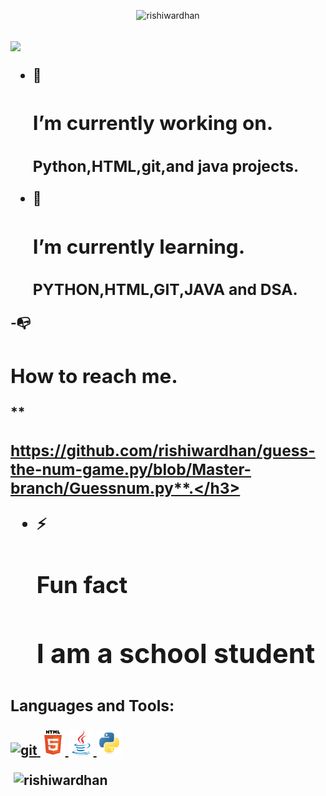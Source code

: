 <p align="center"> <img src="https://komarev.com/ghpvc/?username=rishiwardhan&label=Profile%20views&color=0e75b6&style=flat" alt="rishiwardhan" /> </p>
     <h2 aling="center">  <img src="https://github.com/TheDudeThatCode/TheDudeThatCode/blob/master/Assets/Hi.gif" width="29px">  <aling="center"  THERE I AM L.RISHIWARDHAN</h2> 

- 🔭 <h2 aling="left">I’m currently working on.</h2> <h3 align="left">Python,HTML,git,and java projects.</h3>

- 🌱<h2 aling="left">I’m currently learning.</h2> **<h3 align="left"> PYTHON,HTML,GIT,JAVA and DSA.</h3>**

-📭 <h2 aling="left">How to reach me.</h2>  **<h3 align="left">https://github.com/rishiwardhan/guess-the-num-game.py/blob/Master-branch/Guessnum.py**.</h3>

- ⚡ <h2 aling="left"> Fun fact **<h3 align="left"> I am a school student</h3>**


<h3 align="left">Languages and Tools:</h3>
<p align="left"> <a href="https://git-scm.com/" target="_blank"> <img src="https://www.vectorlogo.zone/logos/git-scm/git-scm-icon.svg" alt="git" width="40" height="40"/> </a> <a href="https://www.w3.org/html/" target="_blank"> <img src="https://raw.githubusercontent.com/devicons/devicon/master/icons/html5/html5-original-wordmark.svg" alt="html5" width="40" height="40"/> </a> <a href="https://www.java.com" target="_blank"> <img src="https://raw.githubusercontent.com/devicons/devicon/master/icons/java/java-original.svg" alt="java" width="40" height="40"/> </a> <a href="https://www.python.org" target="_blank"> <img src="https://raw.githubusercontent.com/devicons/devicon/master/icons/python/python-original.svg" alt="python" width="40" height="40"/> </a> </p>

<p>&nbsp;<img align="center" src="https://github-readme-stats.vercel.app/api?username=rishiwardhan&show_icons=true&locale=en" alt="rishiwardhan"colour "black" /></p>
